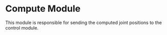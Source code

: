 # Compute Module

This module is responsible for sending the computed joint positions to the control module.
